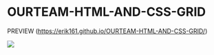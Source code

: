 
# OURTEAM-HTML-AND-CSS-GRID


PREVIEW (https://erik161.github.io/OURTEAM-HTML-AND-CSS-GRID/)


![](img/present.png)
